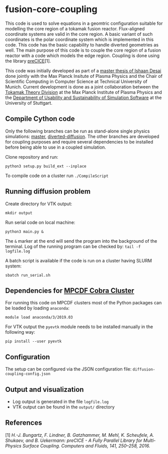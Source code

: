 
# fusion-core-coupling

This code is used to solve equations in a geomtric configuration suitable for modelling the core region of a tokamak fusion reactor. Flux-aligned coordinate systems are valid in the core region. A basic variant of such coordinates is the polar coordinate system which is implemented in this code. This code has the basic capability to handle diverted geometries as well.
The main purpose of this code is to couple the core region of a fusion reactor with a code which models the edge region. Coupling is done using the library [preCICE](https://github.com/precice/precice)[1].

This code was initially developed as part of a [master thesis of Ishaan Desai](https://mediatum.ub.tum.de/1580087) done jointly with the Max Planck Insitute of Plasma Physics and the Chair of Scientific Computing in Computer Science at Technical University of Munich. Current development is done as a joint collaboration between the [Tokamak Theory Division](https://www.ipp.mpg.de/ippcms/eng/for/bereiche/tokamak) at the Max Planck Institute of Plasma Physics and the [Department of Usability and Sustainability of Simulation Software](https://www.ipvs.uni-stuttgart.de/departments/us3/) at the University of Stuttgart.

## Compile Cython code

Only the following branches can be run as stand-alone single physics simulations: [master](https://github.com/IshaanDesai/fusion-core-coupling), [diverted-diffusion](https://github.com/IshaanDesai/fusion-core-coupling/tree/diverted_diffusion). The other branches are developed for coupling purposes and require several dependencies to be installed before being able to use in a coupled simulation.

Clone repository and run:

```[bash]
python3 setup.py build_ext --inplace
```

To compile code on a cluster run `./CompileScript`

## Running diffusion problem

Create directory for VTK output:

```[bash]
mkdir output
```

Run serial code on local machine:

```[bash]
python3 main.py &
```

The `&` marker at the end will send the program into the background of the terminal. Log of the running program can be checked by: `tail -f logfile.log`

A batch script is available if the code is run on a cluster having SLURM system:

```[bash]
sbatch run_serial.sh
```

## Dependencies for [MPCDF Cobra Cluster](https://www.mpcdf.mpg.de/services/supercomputing/cobra)

For running this code on MPCDF clusters most of the Python packages can be loaded by loading `anaconda`:

```[bash]
module load anaconda/3/2019.03
```

For VTK output the `pyevtk` module needs to be installed manually in the following way:

```[bash]
pip install --user pyevtk
```

## Configuration

The setup can be configured via the JSON configuration file: `diffusion-coupling-config.json`

## Output and visualization

* Log output is generated in the file `logfile.log`
* VTK output can be found in the `output/` directory

## References

[1] *H.-J. Bungartz, F. Lindner, B. Gatzhammer, M. Mehl, K. Scheufele, A. Shukaev, and B. Uekermann: preCICE - A Fully Parallel Library for Multi-Physics Surface Coupling. Computers and Fluids, 141, 250–258, 2016.*
